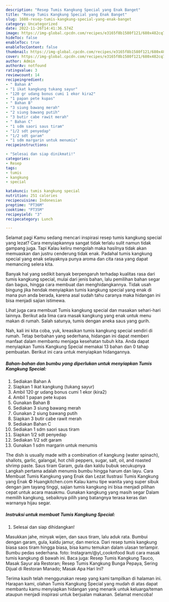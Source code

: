 ```yaml
---
description: "Resep Tumis Kangkung Special yang Enak Banget"
title: "Resep Tumis Kangkung Special yang Enak Banget"
slug: 1608-resep-tumis-kangkung-special-yang-enak-banget
category: Uncategorized
date: 2022-11-26T14:41:36.574Z
image: https://img-global.cpcdn.com/recipes/e3165f8b1580f121/680x482cq70/tumis-kangkung-special-foto-resep-utama.jpg
hideToc: false
enableToc: true
enableTocContent: false
thumbnail: https://img-global.cpcdn.com/recipes/e3165f8b1580f121/680x482cq70/tumis-kangkung-special-foto-resep-utama.jpg
cover: https://img-global.cpcdn.com/recipes/e3165f8b1580f121/680x482cq70/tumis-kangkung-special-foto-resep-utama.jpg
author: Admin
authorAv: notfound
ratingvalue: 3
reviewcount: 14
recipeingredient:
- " Bahan A"
- "1 ikat kangkung tukang sayur"
- "120 gr udang bonus cumi 1 ekor kira2"
- "1 papan pete kupas"
- " Bahan B"
- "3 siung bawang merah"
- "2 siung bawang putih"
- "3 butir cabe rawit merah"
- " Bahan C"
- "1 sdm saori saus tiram"
- "1/2 sdt penyedap"
- "1/2 sdt garam"
- "1 sdm margarin untuk menumis"
recipeinstructions:

- "Selesai dan siap dinikmati!"
categories:
- Resep
tags:
- tumis
- kangkung
- special

katakunci: tumis kangkung special 
nutrition: 251 calories
recipecuisine: Indonesian
preptime: "PT36M"
cooktime: "PT35M"
recipeyield: "3"
recipecategory: Lunch

---
```



Selamat pagi Kamu sedang mencari inspirasi resep tumis kangkung special yang lezat? Cara menyiapkannya sangat tidak terlalu sulit namun tidak gampang juga. Tapi Kalau keliru mengolah maka hasilnya tidak akan memuaskan dan justru cenderung tidak enak. Padahal tumis kangkung special yang enak selayaknya punya aroma dan cita rasa yang dapat memancing selera kita.


Banyak hal yang sedikit banyak berpengaruh terhadap kualitas rasa dari tumis kangkung special, mulai dari jenis bahan, lalu pemilihan bahan segar dan bagus, hingga cara membuat dan menghidangkannya. Tidak usah bingung jika hendak menyiapkan tumis kangkung special yang enak di mana pun anda berada, karena asal sudah tahu caranya maka hidangan ini bisa menjadi sajian istimewa.

Lihat juga cara membuat Tumis kangkung special dan masakan sehari-hari lainnya. Berikut ada lima cara masak kangkung yang enak untuk menu makan di rumah. Salah satunya, tumis dengan aneka saus yang gurih.


Nah, kali ini kita coba, yuk, kreasikan tumis kangkung special sendiri di rumah. Tetap berbahan yang sederhana, hidangan ini dapat memberi manfaat dalam membantu menjaga kesehatan tubuh kita. Anda dapat menyiapkan Tumis Kangkung Special memakai 13 bahan dan 0 tahap pembuatan. Berikut ini cara untuk menyiapkan hidangannya.

<!--inarticleads1-->

##### Bahan-bahan dan bumbu yang diperlukan untuk menyiapkan Tumis Kangkung Special:

1. Sediakan  Bahan A
1. Siapkan 1 ikat kangkung (tukang sayur)
1. Ambil 120 gr udang bonus cumi 1 ekor (kira2)
1. Ambil 1 papan pete kupas
1. Gunakan  Bahan B
1. Sediakan 3 siung bawang merah
1. Gunakan 2 siung bawang putih
1. Siapkan 3 butir cabe rawit merah
1. Sediakan  Bahan C
1. Sediakan 1 sdm saori saus tiram
1. Siapkan 1/2 sdt penyedap
1. Sediakan 1/2 sdt garam
1. Gunakan 1 sdm margarin untuk menumis


The dish is usually made with a combination of kangkung (water spinach), shallots, garlic, galangal, hot chili peppers, sugar, salt, oil, and roasted shrimp paste. Saus tiram Garam, gula dan kaldu bubuk secukupnya Langkah pertama adalah menumis bumbu hingga harum dan layu. Cara Membuat Tumis Kangkung yang Enak dan Lezat Ilustrasi Tumis Kangkung yang Enak © Huangkitchen.com Kalau kamu tipe wanita yang super sibuk dengan jam tayang tinggi, sajian tumis kangkung ini bisa menjadi pilihan cepat untuk acara masakmu. Gunakan kangkung yang masih segar Dalam memilih kangkung, sebaiknya pilih yang batangnya terasa keras dan warnanya hijau segar. 

<!--inarticleads2-->

##### Instruksi untuk membuat Tumis Kangkung Special:


1. Selesai dan siap dihidangkan!

Masukkan jahe, minyak wijen, dan saus tiram, lalu aduk rata. Bumbui dengan garam, gula, kaldu jamur, dan merica. Dari resep tumis kangkung biasa saos tiram hingga biasa, bisa kamu temukan dalam ulasan terlampir. Bumbu pedas sederhana. foto: Instagram/@yl_cooknfood Ikuti cara masak tumis kangkung di bawah ini. Baca juga: Resep Tumis Kangkung Tauco, Masak Sayur ala Restoran; Resep Tumis Kangkung Bunga Pepaya, Sering Dijual di Restoran Manado; Masak Apa Hari Ini? 

Terima kasih telah menggunakan resep yang kami tampilkan di halaman ini. Harapan kami, olahan Tumis Kangkung Special yang mudah di atas dapat membantu kamu menyiapkan hidangan yang menarik untuk keluarga/teman ataupun menjadi inspirasi untuk berjualan makanan. Selamat mencoba!
